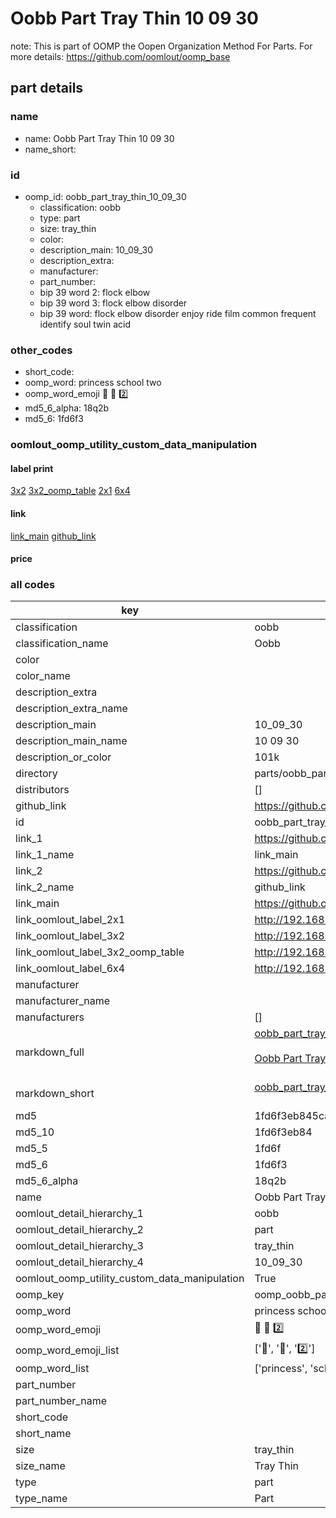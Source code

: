 # Oobb Part Tray Thin 10 09 30  

note: This is part of OOMP the Oopen Organization Method For Parts. For more details: https://github.com/oomlout/oomp_base

##  part details





### name
* name: Oobb Part Tray Thin 10 09 30
* name_short: 
### id
* oomp_id: oobb_part_tray_thin_10_09_30
  * classification: oobb
  * type: part
  * size: tray_thin
  * color: 
  * description_main: 10_09_30
  * description_extra: 
  * manufacturer: 
  * part_number: 
  * bip 39 word 2: flock elbow
  * bip 39 word 3: flock elbow disorder
  * bip 39 word: flock elbow disorder enjoy ride film common frequent identify soul twin acid

### other_codes
* short_code: 
* oomp_word: princess school two
* oomp_word_emoji :princess: :school: :two:
* md5_6_alpha: 18q2b
* md5_6: 1fd6f3






### oomlout_oomp_utility_custom_data_manipulation
#### label print
[3x2](http://192.168.1.245:1112/?label=oomp%2018q2b)
[3x2_oomp_table](http://192.168.1.107:1112/?label=oomp%2018q2b)
[2x1](http://192.168.1.242:1112/?label=oomp%2018q2b)
[6x4](http://192.168.1.55:1112/?label=oomp%2018q2b)    

#### link

[link_main](https://github.com/oomlout/oomlout_oomp_current_version_messy/tree/main/parts/oobb_part_tray_thin_10_09_30) [github_link](https://github.com/oomlout/oomlout_oomp_part_src/tree/main/parts/oobb_part_tray_thin_10_09_30)                             

#### price







### all codes 
| key | value |  
| --- | --- |  
| classification | oobb |  
| classification_name | Oobb |  
| color |  |  
| color_name |  |  
| description_extra |  |  
| description_extra_name |  |  
| description_main | 10_09_30 |  
| description_main_name | 10 09 30 |  
| description_or_color | 101k |  
| directory | parts/oobb_part_tray_thin_10_09_30 |  
| distributors | [] |  
| github_link | https://github.com/oomlout/oomlout_oomp_part_src/tree/main/parts/oobb_part_tray_thin_10_09_30 |  
| id | oobb_part_tray_thin_10_09_30 |  
| link_1 | https://github.com/oomlout/oomlout_oomp_current_version_messy/tree/main/parts/oobb_part_tray_thin_10_09_30 |  
| link_1_name | link_main |  
| link_2 | https://github.com/oomlout/oomlout_oomp_part_src/tree/main/parts/oobb_part_tray_thin_10_09_30 |  
| link_2_name | github_link |  
| link_main | https://github.com/oomlout/oomlout_oomp_current_version_messy/tree/main/parts/oobb_part_tray_thin_10_09_30 |  
| link_oomlout_label_2x1 | http://192.168.1.242:1112/?label=oomp%2018q2b |  
| link_oomlout_label_3x2 | http://192.168.1.245:1112/?label=oomp%2018q2b |  
| link_oomlout_label_3x2_oomp_table | http://192.168.1.107:1112/?label=oomp%2018q2b |  
| link_oomlout_label_6x4 | http://192.168.1.55:1112/?label=oomp%2018q2b |  
| manufacturer |  |  
| manufacturer_name |  |  
| manufacturers | [] |  
| markdown_full | [oobb_part_tray_thin_10_09_30](https://github.com/oomlout/oomlout_oomp_current_version_messy/tree/main/parts/oobb_part_tray_thin_10_09_30)<br>[](https://github.com/oomlout/oomlout_oomp_current_version_messy/tree/main/parts/oobb_part_tray_thin_10_09_30)<br>[Oobb Part Tray Thin 10 09 30](https://github.com/oomlout/oomlout_oomp_current_version_messy/tree/main/parts/oobb_part_tray_thin_10_09_30)<br><br> |  
| markdown_short | [oobb_part_tray_thin_10_09_30](https://github.com/oomlout/oomlout_oomp_current_version_messy/tree/main/parts/oobb_part_tray_thin_10_09_30)<br><br> |  
| md5 | 1fd6f3eb845ca5cd595cb4aa7ed1caca |  
| md5_10 | 1fd6f3eb84 |  
| md5_5 | 1fd6f |  
| md5_6 | 1fd6f3 |  
| md5_6_alpha | 18q2b |  
| name | Oobb Part Tray Thin 10 09 30 |  
| oomlout_detail_hierarchy_1 | oobb |  
| oomlout_detail_hierarchy_2 | part |  
| oomlout_detail_hierarchy_3 | tray_thin |  
| oomlout_detail_hierarchy_4 | 10_09_30 |  
| oomlout_oomp_utility_custom_data_manipulation | True |  
| oomp_key | oomp_oobb_part_tray_thin_10_09_30 |  
| oomp_word | princess school two |  
| oomp_word_emoji | :princess: :school: :two: |  
| oomp_word_emoji_list | [':princess:', ':school:', ':two:'] |  
| oomp_word_list | ['princess', 'school', 'two'] |  
| part_number |  |  
| part_number_name |  |  
| short_code |  |  
| short_name |  |  
| size | tray_thin |  
| size_name | Tray Thin |  
| type | part |  
| type_name | Part |  
